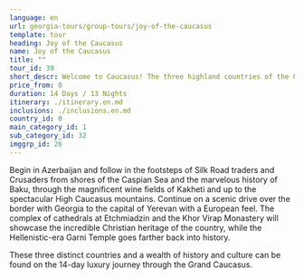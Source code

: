 ```yaml
---
language: en
url: georgia-tours/group-tours/joy-of-the-caucasus
template: tour
heading: Joy of the Caucasus
name: Joy of the Caucasus
title: ""
tour_id: 39
short_descr: Welcome to Caucasus! The three highland countries of the Caucasus straddle a stunning strip of snow-capped mountains wedged between Black and Caspian seas. The Caucasus region holds a wealth of views
price_from: 0
duration: 14 Days / 13 Nights
itinerary: ./itinerary.en.md
inclusions: ./inclusions.en.md
country_id: 0
main_category_id: 1
sub_category_id: 32
imggrp_id: 26
---
```


Begin in Azerbaijan and follow in the footsteps of Silk Road traders and Crusaders
from shores of the Caspian Sea and the marvelous history of Baku, through the magnificent
wine fields of Kakheti and up to the spectacular High Caucasus mountains. Continue
on a scenic drive over the border with Georgia to the capital of Yerevan with a
European feel. The complex of cathedrals at Etchmiadzin and the Khor Virap Monastery
will showcase the incredible Christian heritage of the country, while the Hellenistic\-era
Garni Temple goes farther back into history.

These three distinct countries and a wealth of history and culture can be found on
the 14\-day luxury journey through the Grand Caucasus.
